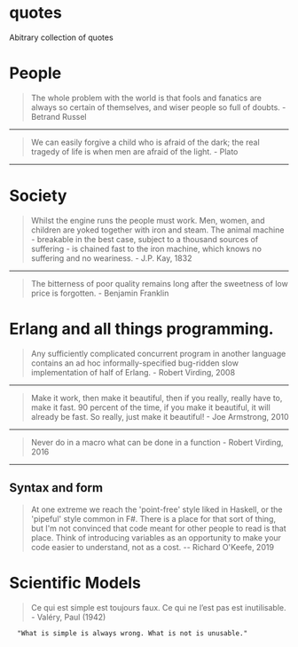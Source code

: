 # quotes
Abitrary collection of quotes

# People

> The whole problem with the world is that fools and fanatics are always so certain of themselves, and wiser people so full of doubts. - Betrand Russel
----
> We can easily forgive a child who is afraid of the dark; the real tragedy of life is when men are afraid of the light. - Plato
----
# Society

> Whilst the engine runs the people must work. Men, women, and children are yoked together with iron and steam. The animal machine - breakable in the best case, subject to a thousand sources of suffering - is chained fast to the iron machine, which knows no suffering and no weariness. - J.P. Kay, 1832
----
> The bitterness of poor quality remains long after the sweetness of low price is forgotten. - Benjamin Franklin


# Erlang and all things programming. 

> Any sufficiently complicated concurrent program in another language contains an ad hoc informally-specified bug-ridden slow implementation of half of Erlang. - Robert Virding, 2008
----
> Make it work, then make it beautiful, then if you really, really have to, make it fast. 90 percent of the time, if you make it beautiful, it will already be fast. So really, just make it beautiful! - Joe Armstrong, 2010
----
> Never do in a macro what can be done in a function - Robert Virding, 2016
----

## Syntax and form
> At one extreme we reach the 'point-free' style liked in Haskell, or the 'pipeful' style common in F#.
There is a place for that sort of thing, but I'm not convinced that code meant for other people
to read is that place. Think of introducing variables as an opportunity to make
your code easier to understand, not as a cost. -- Richard O'Keefe, 2019

# Scientific Models

> Ce qui est simple est toujours faux. Ce qui ne l’est pas est inutilisable. - Valéry, Paul (1942)

	  "What is simple is always wrong. What is not is unusable."
